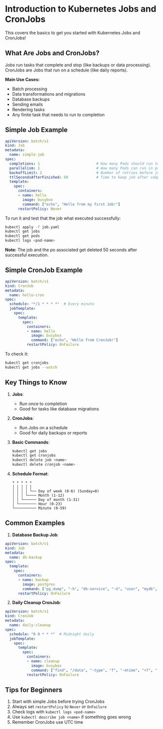 # Introduction to Kubernetes Jobs and CronJobs

This covers the basics to get you started with Kubernetes Jobs and CronJobs!

## What Are Jobs and CronJobs?

Jobs run tasks that complete and stop (like backups or data processing). CronJobs are Jobs that run on a schedule (like daily reports).

**Main Use Cases:**
- Batch processing
- Data transformations and migrations
- Database backups
- Sending emails
- Rendering tasks
- Any finite task that needs to run to completion

## Simple Job Example

```yaml
apiVersion: batch/v1
kind: Job
metadata:
  name: simple-job
spec:
  completions: 1                          # How many Pods should run to completion
  parallelism: 1                          # How many Pods can run in parallel
  backoffLimit: 2                         # Number of retries before job is marked as failed
  ttlSecondsAfterFinished: 50             # Time to keep job after completion (in seconds)
  template:
    spec:
      containers:
      - name: hello
        image: busybox
        command: ["echo", "Hello from my first Job!"]
      restartPolicy: Never
```

To run it and test that the job what executed successfully:
```bash
kubectl apply -f job.yaml
kubectl get jobs
kubectl get pods
kubectl logs <pod-name>
```
**Note:** The job and the po associated get deleted 50 seconds after successful execution.

## Simple CronJob Example

```yaml
apiVersion: batch/v1
kind: CronJob
metadata:
  name: hello-cron
spec:
  schedule: "*/1 * * * *"  # Every minute
  jobTemplate:
    spec:
      template:
        spec:
          containers:
          - name: hello
            image: busybox
            command: ["echo", "Hello from CronJob!"]
          restartPolicy: OnFailure
```

To check it:
```bash
kubectl get cronjobs
kubectl get jobs --watch
```

## Key Things to Know

1. **Jobs**:
   - Run once to completion
   - Good for tasks like database migrations

2. **CronJobs**:
   - Run Jobs on a schedule
   - Good for daily backups or reports

3. **Basic Commands**:
   ```bash
   kubectl get jobs
   kubectl get cronjobs
   kubectl delete job <name>
   kubectl delete cronjob <name>
   ```

4. **Schedule Format**:
   ```
   * * * * *
   │ │ │ │ │
   │ │ │ │ └── Day of week (0-6) (Sunday=0)
   │ │ │ └──── Month (1-12)
   │ │ └────── Day of month (1-31)
   │ └──────── Hour (0-23)
   └────────── Minute (0-59)
   ```

## Common Examples

1. **Database Backup Job**:
```yaml
apiVersion: batch/v1
kind: Job
metadata:
  name: db-backup
spec:
  template:
    spec:
      containers:
      - name: backup
        image: postgres
        command: ["pg_dump", "-h", "db-service", "-U", "user", "mydb", ">", "/backup/db.sql"]
      restartPolicy: OnFailure
```

2. **Daily Cleanup CronJob**:
```yaml
apiVersion: batch/v1
kind: CronJob
metadata:
  name: daily-cleanup
spec:
  schedule: "0 0 * * *"  # Midnight daily
  jobTemplate:
    spec:
      template:
        spec:
          containers:
          - name: cleanup
            image: busybox
            command: ["find", "/data", "-type", "f", "-mtime", "+7", "-delete"]
          restartPolicy: OnFailure
```

## Tips for Beginners

1. Start with simple Jobs before trying CronJobs
2. Always set `restartPolicy` to `Never` or `OnFailure`
3. Check logs with `kubectl logs <pod-name>`
4. Use `kubectl describe job <name>` if something goes wrong
5. Remember CronJobs use UTC time

